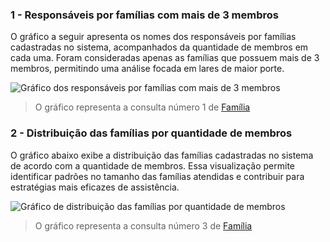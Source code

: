 ### 1 - Responsáveis por famílias com mais de 3 membros
O gráfico a seguir apresenta os nomes dos responsáveis por famílias cadastradas no sistema, acompanhados da quantidade de membros em cada uma. Foram consideradas apenas as famílias que possuem mais de 3 membros, permitindo uma análise focada em lares de maior porte.

![Gráfico dos responsáveis por famílias com mais de 3 membros](../../../assets/gráficos/Familias1.png)
> O gráfico representa a consulta número 1 de [Família](familia.sql)

### 2 - Distribuição das famílias por quantidade de membros
O gráfico abaixo exibe a distribuição das famílias cadastradas no sistema de acordo com a quantidade de membros. Essa visualização permite identificar padrões no tamanho das famílias atendidas e contribuir para estratégias mais eficazes de assistência.

![Gráfico de distribuição das famílias por quantidade de membros](../../../assets/gráficos/Familias2.png)
> O gráfico representa a consulta número 3 de [Família](familia.sql)